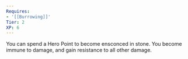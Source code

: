 ```yaml
---
Requires:
- '[[Burrowing]]'
Tier: 2
XP: 6
---
```


You can spend a Hero Point to become ensconced in stone. You become immune to damage, and gain resistance to all other damage.